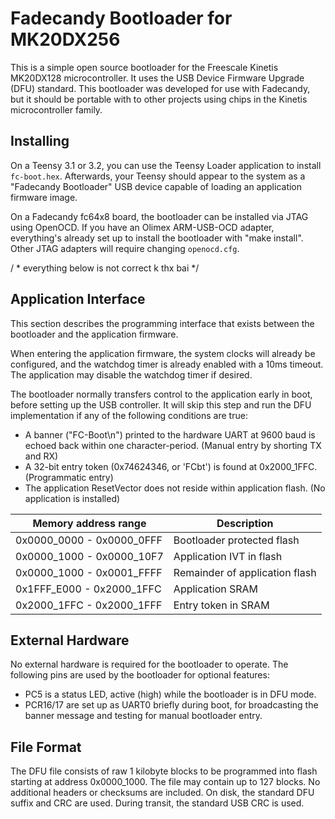 Fadecandy Bootloader for MK20DX256
====================

This is a simple open source bootloader for the Freescale Kinetis MK20DX128 microcontroller. It uses the USB Device Firmware Upgrade (DFU) standard. This bootloader was developed for use with Fadecandy, but it should be portable with to other projects using chips in the Kinetis microcontroller family.

Installing
----------

On a Teensy 3.1 or 3.2, you can use the Teensy Loader application to install `fc-boot.hex`. Afterwards, your Teensy should appear to the system as a "Fadecandy Bootloader" USB device capable of loading an application firmware image.

On a Fadecandy fc64x8 board, the bootloader can be installed via JTAG using OpenOCD. If you have an Olimex ARM-USB-OCD adapter, everything's already set up to install the bootloader with "make install". Other JTAG adapters will require changing `openocd.cfg`.


/ * everything below is not correct k thx bai */


Application Interface
---------------------

This section describes the programming interface that exists between the bootloader and the application firmware.

When entering the application firmware, the system clocks will already be configured, and the watchdog timer is already enabled with a 10ms timeout. The application may disable the watchdog timer if desired.

The bootloader normally transfers control to the application early in boot, before setting up the USB controller. It will skip this step and run the DFU implementation if any of the following conditions are true:

* A banner ("FC-Boot\n") printed to the hardware UART at 9600 baud is echoed back within one character-period. (Manual entry by shorting TX and RX)
* A 32-bit entry token (0x74624346, or 'FCbt') is found at 0x2000_1FFC. (Programmatic entry)
* The application ResetVector does not reside within application flash. (No application is installed)

Memory address range       | Description
-------------------------- | ----------------------------
0x0000_0000 - 0x0000_0FFF  | Bootloader protected flash
0x0000_1000 - 0x0000_10F7  | Application IVT in flash
0x0000_1000 - 0x0001_FFFF  | Remainder of application flash
0x1FFF_E000 - 0x2000_1FFC  | Application SRAM
0x2000_1FFC - 0x2000_1FFF  | Entry token in SRAM

External Hardware
-----------------

No external hardware is required for the bootloader to operate. The following pins are used by the bootloader for optional features:

* PC5 is a status LED, active (high) while the bootloader is in DFU mode.
* PCR16/17 are set up as UART0 briefly during boot, for broadcasting the banner message and testing for manual bootloader entry.

File Format
-----------

The DFU file consists of raw 1 kilobyte blocks to be programmed into flash starting at address 0x0000_1000. The file may contain up to 127 blocks. No additional headers or checksums are included. On disk, the standard DFU suffix and CRC are used. During transit, the standard USB CRC is used.

